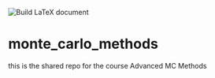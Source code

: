 ![Build LaTeX document](https://github.com/Tovermodus/monte_carlo_methods/workflows/Build%20LaTeX%20document/badge.svg)
# monte_carlo_methods
this is the shared repo for the course Advanced MC Methods
